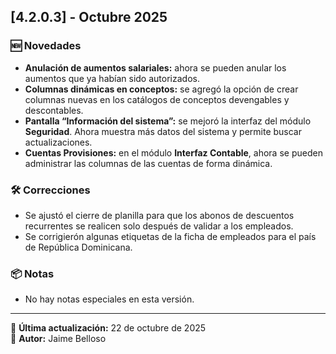 ## [4.2.0.3] - Octubre 2025

### 🆕 Novedades
- **Anulación de aumentos salariales:** ahora se pueden anular los aumentos que ya habían sido autorizados.  
- **Columnas dinámicas en conceptos:** se agregó la opción de crear columnas nuevas en los catálogos de conceptos devengables y descontables.  
- **Pantalla “Información del sistema”:** se mejoró la interfaz del módulo **Seguridad**. Ahora muestra más datos del sistema y permite buscar actualizaciones.  
- **Cuentas Provisiones:** en el módulo **Interfaz Contable**, ahora se pueden administrar las columnas de las cuentas de forma dinámica.

### 🛠️ Correcciones
- Se ajustó el cierre de planilla para que los abonos de descuentos recurrentes se realicen solo después de validar a los empleados.
- Se corrigierón algunas etiquetas de la ficha de empleados para el país de República Dominicana.

### 📦 Notas
- No hay notas especiales en esta versión.

---

📅 **Última actualización:** 22 de octubre de 2025  
👤 **Autor:** Jaime Belloso